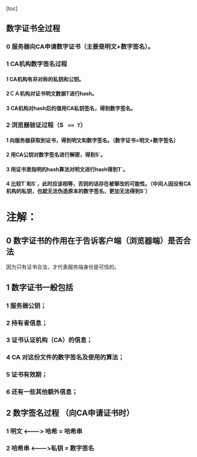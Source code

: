 [toc]

## 数字证书全过程

### 0  服务器向CA申请数字证书（主要是明文+数字签名）。

### 1 CA机构数字签名过程

#### 1 CA机构有非对称的私钥和公钥。

#### 2ＣＡ机构对证书明文数据T进行hash。

#### 3 CA机构对hash后的值用CA私钥签名，得到数字签名。

### 2 浏览器验证过程（S ` == T`）

#### 1  向服务器获取到证书，得到明文和数字签名。（数字证书=明文+数字签名）

#### 2 用CA公钥对数字签名进行解密，得到S`。

#### 3 用证书里指明的hash算法对明文进行hash得到T`。

#### 4 比较T\`和S\`，此时应该相等，否则的话存在被窜改的可能性。（中间人因没有CA机构的私钥，也就无法伪造原本的数字签名，更加无法得到S`）

# 注解：

## 0 数字证书的作用在于告诉客户端（浏览器端）是否合法

因为只有证书合法，才代表服务端身份是可信的。

## 1 数字证书一般包括

### 1 服务器公钥；

### 2 持有者信息；

### 3 证书认证机构（CA）的信息；

### 4 CA 对这份文件的数字签名及使用的算法；

### 5 证书有效期；

### 6 还有一些其他额外信息；

## 2 数字签名过程 （向CA申请证书时）

### 1 明文  <---> 哈希 = 哈希串

### 2 哈希串 <--->私钥 = 数字签名

